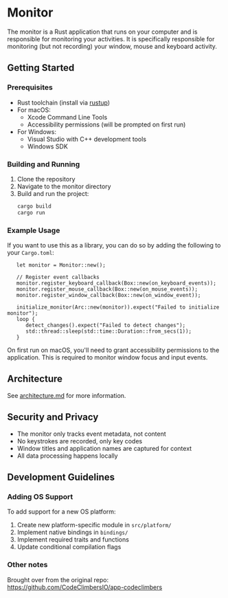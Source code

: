 # Monitor

The monitor is a Rust application that runs on your computer and is responsible for monitoring your activities. It is specifically responsible for monitoring (but not recording) your window, mouse and keyboard activity.


## Getting Started

### Prerequisites

- Rust toolchain (install via [rustup](https://rustup.rs/))
- For macOS:
  - Xcode Command Line Tools
  - Accessibility permissions (will be prompted on first run)
- For Windows:
  - Visual Studio with C++ development tools
  - Windows SDK

### Building and Running

1. Clone the repository
2. Navigate to the monitor directory
3. Build and run the project:
   ```bash
   cargo build
   cargo run
   ```
### Example Usage
If you want to use this as a library, you can do so by adding the following to your `Cargo.toml`:

```
   let monitor = Monitor::new();

   // Register event callbacks
   monitor.register_keyboard_callback(Box::new(on_keyboard_events));
   monitor.register_mouse_callback(Box::new(on_mouse_events));
   monitor.register_window_callback(Box::new(on_window_event));

   initialize_monitor(Arc::new(monitor)).expect("Failed to initialize monitor");
   loop {
      detect_changes().expect("Failed to detect changes");
      std::thread::sleep(std::time::Duration::from_secs(1));
   }
```

On first run on macOS, you'll need to grant accessibility permissions to the application. This is required to monitor window focus and input events.

## Architecture
See [architecture.md](architecture.md) for more information.

## Security and Privacy

- The monitor only tracks event metadata, not content
- No keystrokes are recorded, only key codes
- Window titles and application names are captured for context
- All data processing happens locally

## Development Guidelines

### Adding OS Support

To add support for a new OS platform:

1. Create new platform-specific module in `src/platform/`
2. Implement native bindings in `bindings/`
3. Implement required traits and functions
4. Update conditional compilation flags


### Other notes
Brought over from the original repo: https://github.com/CodeClimbersIO/app-codeclimbers